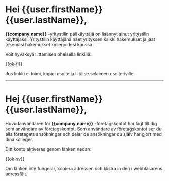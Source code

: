 # Hei {{user.firstName}} {{user.lastName}},

**{{company.name}}** -yritystilin p&auml;&auml;k&auml;ytt&auml;j&auml; on lis&auml;nnyt sinut yritystilin k&auml;ytt&auml;j&auml;ksi. Yritystilin k&auml;ytt&auml;j&auml;n&auml; n&auml;et yrityksen kaikki hakemukset ja jaat tekem&auml;si hakemukset kollegoidesi kanssa.

Voit hyv&auml;ksy&auml; liitt&auml;misen oheisella linkill&auml;:

[{{ok-fi}}]({{ok-fi}})

Jos linkki ei toimi, kopioi osoite ja liit&auml; se selaimen osoiteriville.

---

# Hej {{user.firstName}} {{user.lastName}},

Huvudanv&auml;ndaren f&ouml;r **{{company.name}}** -f&ouml;retagskontot har lagt till dig som anv&auml;ndare av f&ouml;retagskontot. Som anv&auml;ndare av f&ouml;retagskontot ser du alla f&ouml;retagets ans&ouml;kningar och delar de ans&ouml;kningar du sj&auml;lv har gjort med dina kolleger.

Ditt konto aktiveras genom l&auml;nken nedan:

 [{{ok-sv}}]({{ok-sv}})

Om l&auml;nken inte fungerar, kopiera adressen och klistra in den i webbl&auml;sarens adressf&auml;lt.